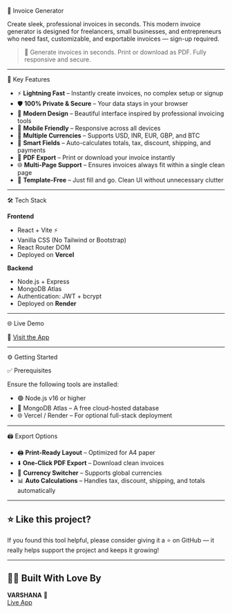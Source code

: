  🧾 Invoice Generator

Create sleek, professional invoices in seconds. This modern invoice generator is designed for freelancers, small businesses, and entrepreneurs who need fast, customizable, and exportable invoices — sign-up required.

> 🎉 Generate invoices in seconds. Print or download as PDF. Fully responsive and secure.

---

 🚀 Key Features

- ⚡ **Lightning Fast** – Instantly create invoices, no complex setup or signup  
- 🛡 **100% Private & Secure** – Your data stays in your browser  
- 🎨 **Modern Design** – Beautiful interface inspired by professional invoicing tools  
- 📱 **Mobile Friendly** – Responsive across all devices  
- 💸 **Multiple Currencies** – Supports USD, INR, EUR, GBP, and BTC  
- 🧮 **Smart Fields** – Auto-calculates totals, tax, discount, shipping, and payments  
- 🧾 **PDF Export** – Print or download your invoice instantly  
- 🌐 **Multi-Page Support** – Ensures invoices always fit within a single clean page  
- 📂 **Template-Free** – Just fill and go. Clean UI without unnecessary clutter  

---

 🛠 Tech Stack

**Frontend**
- React + Vite ⚡  
- Vanilla CSS (No Tailwind or Bootstrap)  
- React Router DOM  
- Deployed on **Vercel**

**Backend**
- Node.js + Express  
- MongoDB Atlas  
- Authentication: JWT + bcrypt  
- Deployed on **Render**

---

🌐 Live Demo

🔗 [Visit the App](https://invoice-generator-one-rho.vercel.app)

---

 ⚙️ Getting Started

 ✅ Prerequisites

Ensure the following tools are installed:

- 🟢 Node.js v16 or higher  
- 🍃 MongoDB Atlas – A free cloud-hosted database  
- 🌐 Vercel / Render – For optional full-stack deployment  

---

🖨️ Export Options

- 🖨️ **Print-Ready Layout** – Optimized for A4 paper  
- ⬇️ **One-Click PDF Export** – Download clean invoices  
- 💱 **Currency Switcher** – Supports global currencies  
- 📊 **Auto Calculations** – Handles tax, discount, shipping, and totals automatically  

---

## ⭐ Like this project?

If you found this tool helpful, please consider giving it a ⭐ on GitHub — it really helps support the project and keeps it growing!

---

## 👩‍💻 Built With Love By

**VARSHANA** 💖  
[Live App](https://invoice-generator-one-rho.vercel.app)
